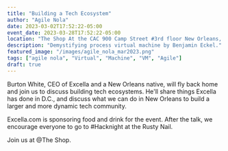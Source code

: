 ```yaml
---
title: "Building a Tech Ecosystem"
author: "Agile Nola"
date: 2023-03-02T17:52:22-05:00
event_date: 2023-03-28T17:52:22-05:00
location: "The Shop At the CAC 900 Camp Street #3rd floor New Orleans, LA 70130"
description: "Demystifying process virtual machine by Benjamin Eckel."
featured_image: "/images/agile_nola_mar2023.png"
tags: ["agile nola", "Virtual", "Machine", "VM", "Agile"]
draft: true
---
```


Burton White, CEO of Excella and a New Orleans native, will fly back home and
join us to discuss building tech ecosystems. He'll share things Excella has done
in D.C., and discuss what we can do in New Orleans to build a larger and more
dynamic tech community.

Excella.com is sponsoring food and drink for the event. After the talk, we
encourage everyone to go to #Hacknight at the Rusty Nail.

J﻿oin us at @The Shop.
